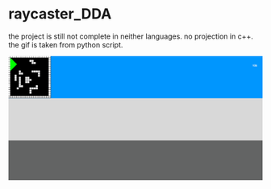 ﻿# raycaster_DDA
 
 the project is still not complete in neither languages.
 no projection in c++.
 the gif is taken from python script.
 
 
 ![til](https://github.com/GrumpyDude02/raycaster_DDA/blob/master/gifs/raycaster.gif)
